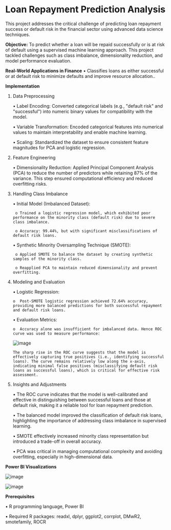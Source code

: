 # Loan Repayment Prediction Analysis

This project addresses the critical challenge of predicting loan repayment success or default risk in the financial sector using advanced data science techniques.

**Objective:**
To predict whether a loan will be repaid successfully or is at risk of default using a supervised machine learning approach. This project tackled challenges such as class imbalance, dimensionality reduction, and model performance evaluation.

**Real-World Applications in Finance**
  •	Classifies loans as either successful or at default risk to minimize defaults and improve resource allocation..
  

**Implementation**	
  1. Data Preprocessing

     •	Label Encoding: Converted categorical labels (e.g., "default risk" and "successful") into numeric binary values for compatibility with the model.
     
     •	Variable Transformation: Encoded categorical features into numerical values to maintain interpretability and enable machine learning.
     
     •	Scaling: Standardized the dataset to ensure consistent feature magnitudes for PCA and logistic regression.
     
  
  2. Feature Engineering

     •  Dimensionality Reduction: Applied Principal Component Analysis (PCA) to reduce the number of predictors while retaining 87% of the variance. This step ensured computational efficiency and     reduced overfitting risks.

  
  3. Handling Class Imbalance
     

     •	Initial Model (Imbalanced Dataset):
     
          o	Trained a logistic regression model, which exhibited poor performance on the minority class (default risk) due to severe class imbalance.
       
          o	Accuracy: 99.44%, but with significant misclassifications of default risk loans.

     •	Synthetic Minority Oversampling Technique (SMOTE):

          o	Applied SMOTE to balance the dataset by creating synthetic samples of the minority class.
       
          o	Reapplied PCA to maintain reduced dimensionality and prevent overfitting.
     
  4. Modeling and Evaluation

     •	Logistic Regression:

         o	Post-SMOTE logistic regression achieved 72.64% accuracy, providing more balanced predictions for both successful repayment and default risk loans.
     
     •	Evaluation Metrics:

         o	Accuracy alone was insufficient for imbalanced data. Hence ROC curve was used to measure performance:

      
      ![image](https://github.com/user-attachments/assets/37074b7e-42de-43de-8fee-c88d7d072c29)


         The sharp rise in the ROC curve suggests that the model is effectively capturing true positives (i.e., identifying successful loans). The curve remains relatively low along the x-axis, indicating minimal false positives (misclassifying default risk loans as successful loans), which is critical for effective risk assessment.

     
  6. Insights and Adjustments

     •	The ROC curve indicates that the model is well-calibrated and effective in distinguishing between successful loans and those at default risk, making it a reliable tool for loan repayment prediction.
     
     •	The balanced model improved the classification of default risk loans, highlighting the importance of addressing class imbalance in supervised learning.
     
     •	SMOTE effectively increased minority class representation but introduced a trade-off in overall accuracy.
     
     •	PCA was critical in managing computational complexity and avoiding overfitting, especially in high-dimensional data.
     
        
**Power BI Visualizations**

    
  
  ![image](https://github.com/user-attachments/assets/73a48e01-d893-47b0-a8f1-122c54d4f7b3)
  

  ![image](https://github.com/user-attachments/assets/4c8f36bc-1570-4a8d-bb6b-8aebb9f79d78)


**Prerequisites**

  • R programming language, Power BI

  • Required R packages: readxl, dplyr, ggplot2, corrplot, DMwR2, smotefamily, ROCR

